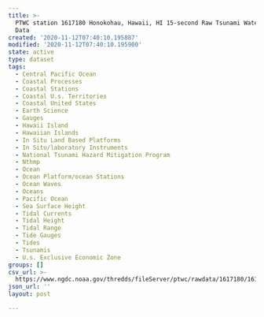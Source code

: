 ```yaml
---
title: >-
  PTWC station 1617180 Honokohau, Hawaii, HI 15-second Raw Tsunami Water Level
  Data
created: '2020-11-12T07:40:10.195887'
modified: '2020-11-12T07:40:10.195900'
state: active
type: dataset
tags:
  - Central Pacific Ocean
  - Coastal Processes
  - Coastal Stations
  - Coastal U.s. Territories
  - Coastal United States
  - Earth Science
  - Gauges
  - Hawaii Island
  - Hawaiian Islands
  - In Situ Land Based Platforms
  - In Situ/laboratory Instruments
  - National Tsunami Hazard Mitigation Program
  - Nthmp
  - Ocean
  - Ocean Platform/ocean Stations
  - Ocean Waves
  - Oceans
  - Pacific Ocean
  - Sea Surface Height
  - Tidal Currents
  - Tidal Height
  - Tidal Range
  - Tide Gauges
  - Tides
  - Tsunamis
  - U.s. Exclusive Economic Zone
groups: []
csv_url: >-
  https://www.ngdc.noaa.gov/thredds/fileServer/ptwc/rawdata/1617180/1617180_20100101to20101231.csv.gz
json_url: ''
layout: post

---
```


